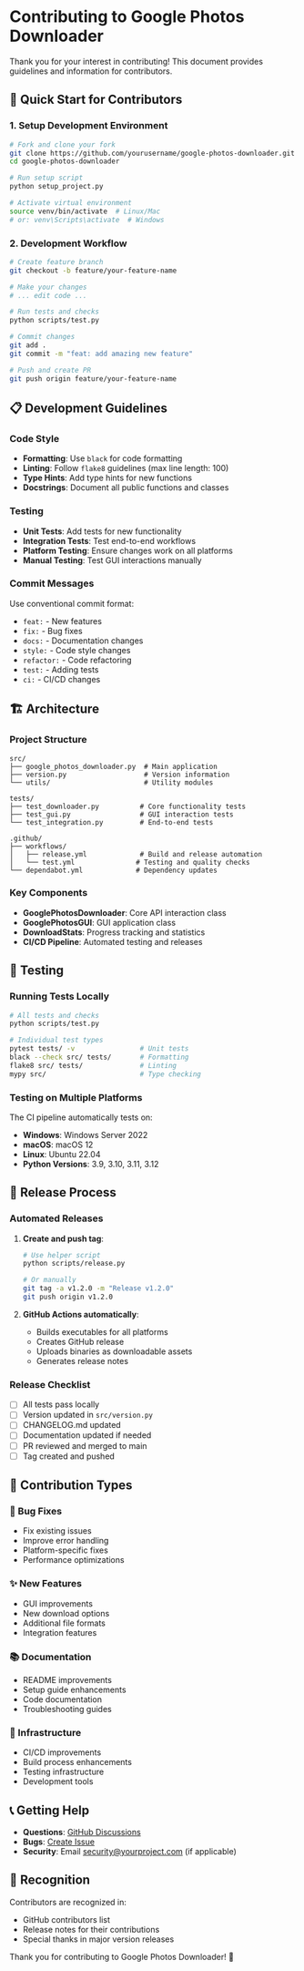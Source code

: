 # Contributing to Google Photos Downloader

Thank you for your interest in contributing! This document provides guidelines and information for contributors.

## 🚀 Quick Start for Contributors

### 1. Setup Development Environment
```bash
# Fork and clone your fork
git clone https://github.com/yourusername/google-photos-downloader.git
cd google-photos-downloader

# Run setup script
python setup_project.py

# Activate virtual environment
source venv/bin/activate  # Linux/Mac
# or: venv\Scripts\activate  # Windows
```

### 2. Development Workflow
```bash
# Create feature branch
git checkout -b feature/your-feature-name

# Make your changes
# ... edit code ...

# Run tests and checks
python scripts/test.py

# Commit changes
git add .
git commit -m "feat: add amazing new feature"

# Push and create PR
git push origin feature/your-feature-name
```

## 📋 Development Guidelines

### Code Style
- **Formatting**: Use `black` for code formatting
- **Linting**: Follow `flake8` guidelines (max line length: 100)
- **Type Hints**: Add type hints for new functions
- **Docstrings**: Document all public functions and classes

### Testing
- **Unit Tests**: Add tests for new functionality
- **Integration Tests**: Test end-to-end workflows
- **Platform Testing**: Ensure changes work on all platforms
- **Manual Testing**: Test GUI interactions manually

### Commit Messages
Use conventional commit format:
- `feat:` - New features
- `fix:` - Bug fixes
- `docs:` - Documentation changes
- `style:` - Code style changes
- `refactor:` - Code refactoring
- `test:` - Adding tests
- `ci:` - CI/CD changes

## 🏗️ Architecture

### Project Structure
```
src/
├── google_photos_downloader.py  # Main application
├── version.py                   # Version information
└── utils/                       # Utility modules

tests/
├── test_downloader.py          # Core functionality tests
├── test_gui.py                 # GUI interaction tests
└── test_integration.py         # End-to-end tests

.github/
├── workflows/
│   ├── release.yml             # Build and release automation
│   └── test.yml               # Testing and quality checks
└── dependabot.yml             # Dependency updates
```

### Key Components
- **GooglePhotosDownloader**: Core API interaction class
- **GooglePhotosGUI**: GUI application class
- **DownloadStats**: Progress tracking and statistics
- **CI/CD Pipeline**: Automated testing and releases

## 🧪 Testing

### Running Tests Locally
```bash
# All tests and checks
python scripts/test.py

# Individual test types
pytest tests/ -v                # Unit tests
black --check src/ tests/       # Formatting
flake8 src/ tests/              # Linting
mypy src/                       # Type checking
```

### Testing on Multiple Platforms
The CI pipeline automatically tests on:
- **Windows**: Windows Server 2022
- **macOS**: macOS 12
- **Linux**: Ubuntu 22.04
- **Python Versions**: 3.9, 3.10, 3.11, 3.12

## 🚀 Release Process

### Automated Releases
1. **Create and push tag**:
   ```bash
   # Use helper script
   python scripts/release.py
   
   # Or manually
   git tag -a v1.2.0 -m "Release v1.2.0"
   git push origin v1.2.0
   ```

2. **GitHub Actions automatically**:
   - Builds executables for all platforms
   - Creates GitHub release
   - Uploads binaries as downloadable assets
   - Generates release notes

### Release Checklist
- [ ] All tests pass locally
- [ ] Version updated in `src/version.py`
- [ ] CHANGELOG.md updated
- [ ] Documentation updated if needed
- [ ] PR reviewed and merged to main
- [ ] Tag created and pushed

## 🤝 Contribution Types

### 🐛 Bug Fixes
- Fix existing issues
- Improve error handling
- Platform-specific fixes
- Performance optimizations

### ✨ New Features  
- GUI improvements
- New download options
- Additional file formats
- Integration features

### 📚 Documentation
- README improvements
- Setup guide enhancements
- Code documentation
- Troubleshooting guides

### 🔧 Infrastructure
- CI/CD improvements
- Build process enhancements
- Testing infrastructure
- Development tools

## 📞 Getting Help

- **Questions**: [GitHub Discussions](https://github.com/yourusername/google-photos-downloader/discussions)
- **Bugs**: [Create Issue](https://github.com/yourusername/google-photos-downloader/issues/new/choose)
- **Security**: Email security@yourproject.com (if applicable)

## 🎉 Recognition

Contributors are recognized in:
- GitHub contributors list
- Release notes for their contributions  
- Special thanks in major version releases

Thank you for contributing to Google Photos Downloader! 🙌
